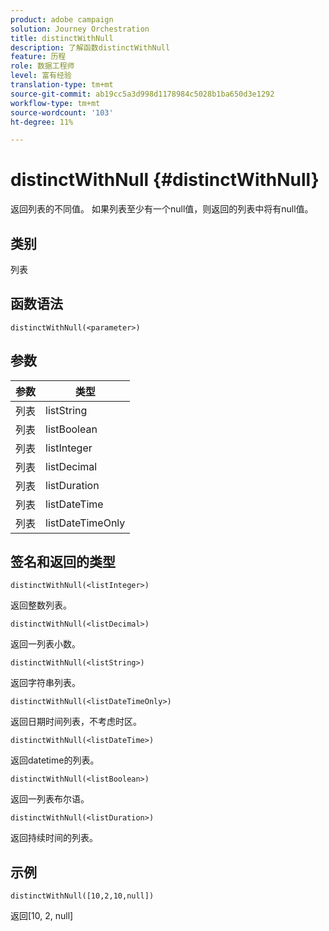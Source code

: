```yaml
---
product: adobe campaign
solution: Journey Orchestration
title: distinctWithNull
description: 了解函数distinctWithNull
feature: 历程
role: 数据工程师
level: 富有经验
translation-type: tm+mt
source-git-commit: ab19cc5a3d998d1178984c5028b1ba650d3e1292
workflow-type: tm+mt
source-wordcount: '103'
ht-degree: 11%

---
```



# distinctWithNull {#distinctWithNull}

返回列表的不同值。 如果列表至少有一个null值，则返回的列表中将有null值。

## 类别

列表

## 函数语法

`distinctWithNull(<parameter>)`

## 参数

| 参数 | 类型 |
|-----------|------------------|
| 列表 | listString |
| 列表 | listBoolean |
| 列表 | listInteger |
| 列表 | listDecimal |
| 列表 | listDuration |
| 列表 | listDateTime |
| 列表 | listDateTimeOnly |

## 签名和返回的类型

`distinctWithNull(<listInteger>)`

返回整数列表。

`distinctWithNull(<listDecimal>)`

返回一列表小数。

`distinctWithNull(<listString>)`

返回字符串列表。

`distinctWithNull(<listDateTimeOnly>)`

返回日期时间列表，不考虑时区。

`distinctWithNull(<listDateTime>)`

返回datetime的列表。

`distinctWithNull(<listBoolean>)`

返回一列表布尔语。

`distinctWithNull(<listDuration>)`

返回持续时间的列表。

## 示例

`distinctWithNull([10,2,10,null])`

返回[10, 2, null]
